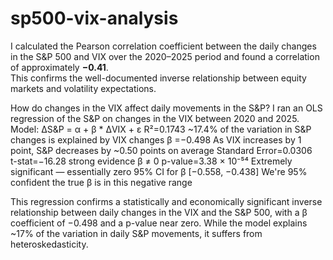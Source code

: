 # sp500-vix-analysis
I calculated the Pearson correlation coefficient between the daily changes in the S&P 500 and VIX over the 2020–2025 period and found a correlation of approximately **−0.41**.  
This confirms the well-documented inverse relationship between equity markets and volatility expectations.

How do changes in the VIX affect daily movements in the S&P?
I ran an OLS regression of the S&P on changes in the VIX between 2020 and 2025. 
Model: ΔS&P = α + β * ΔVIX + ε
R²=0.1743	~17.4% of the variation in S&P changes is explained by VIX changes 
β =−0.498	As VIX increases by 1 point, S&P decreases by ~0.50 points on average
Standard Error=0.0306	
t-stat=−16.28	strong evidence β ≠ 0
p-value=3.38 × 10⁻⁵⁴	Extremely significant — essentially zero
95% CI for β	[−0.558, −0.438]	We're 95% confident the true β is in this negative range

This regression confirms a statistically and economically significant inverse relationship between daily changes in the VIX and the S&P 500, with a β coefficient of −0.498 and a p-value near zero. While the model explains ~17% of the variation in daily S&P movements, it suffers from heteroskedasticity. 
